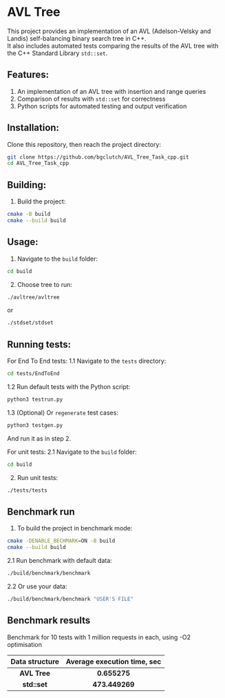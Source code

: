 # AVL Tree
This project provides an implementation of an AVL (Adelson-Velsky and Landis) self-balancing binary search tree in C++.  
It also includes automated tests comparing the results of the AVL tree with the C++ Standard Library `std::set`.

## Features:
1. An implementation of an AVL tree with insertion and range queries
2. Comparison of results with `std::set` for correctness
3. Python scripts for automated testing and output verification

## Installation:
Clone this repository, then reach the project directory:
```sh
git clone https://github.com/bgclutch/AVL_Tree_Task_cpp.git
cd AVL_Tree_Task_cpp
```

## Building:
1. Build the project:
 ```sh
cmake -B build
cmake --build build
```

## Usage:
1. Navigate to the ```build``` folder:
```sh
cd build
```
2. Choose tree to run:
```sh
./avltree/avltree
```
or
```sh
./stdset/stdset
```

## Running tests:
For End To End tests:
1.1 Navigate to the ```tests``` directory:
```sh
cd tests/EndToEnd
```
1.2 Run default tests with the Python script:
```sh
python3 testrun.py
```
1.3 (Optional) Or ```regenerate``` test cases:
```sh
python3 testgen.py
```
And run it as in step 2.

For unit tests:
2.1 Navigate to the ```build``` folder:
```sh
cd build
```
2. Run unit tests:
```sh
./tests/tests
```
## Benchmark run
1. To build the project in benchmark mode:
```sh
cmake -DENABLE_BECHMARK=ON -B build
cmake --build build
```
2.1 Run benchmark with default data:
```sh
./build/benchmark/benchmark
```
2.2 Or use your data: 
```sh
./build/benchmark/benchmark "USER'S FILE"
```

## Benchmark results
Benchmark for 10 tests with 1 million requests in each,
using -O2 optimisation

| Data structure | Average execution time, sec |
|:-----------:|:------------------:|
| **AVL Tree** | **0.655275**   |
| **std::set** | **473.449269** |
